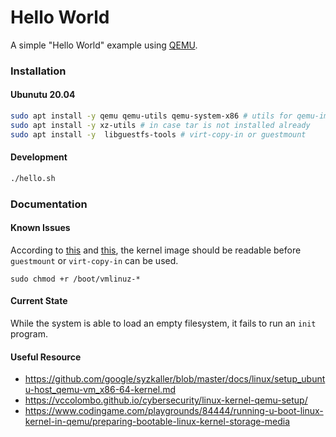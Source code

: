 # Hello World

A simple "Hello World" example using [QEMU](https://www.qemu.org/docs/master/).

### Installation

#### Ubunutu 20.04

```sh
sudo apt install -y qemu qemu-utils qemu-system-x86 # utils for qemu-img and qemu-system-x86 for qemu-system-x86_64
sudo apt install -y xz-utils # in case tar is not installed already
sudo apt install -y  libguestfs-tools # virt-copy-in or guestmount
```

#### Development

```sh
./hello.sh
```

### Documentation

#### Known Issues

According to [this](https://askubuntu.com/questions/1046828/how-to-run-libguestfs-tools-tools-such-as-virt-make-fs-without-sudo) and [this](https://bugs.launchpad.net/ubuntu/+source/linux/+bug/759725), the kernel image should be readable before `guestmount` or `virt-copy-in` can be used.
```
sudo chmod +r /boot/vmlinuz-*
```

#### Current State
While the system is able to load an empty filesystem, it fails to run an `init` program.

#### Useful Resource

* https://github.com/google/syzkaller/blob/master/docs/linux/setup_ubuntu-host_qemu-vm_x86-64-kernel.md
* https://vccolombo.github.io/cybersecurity/linux-kernel-qemu-setup/
* https://www.codingame.com/playgrounds/84444/running-u-boot-linux-kernel-in-qemu/preparing-bootable-linux-kernel-storage-media
